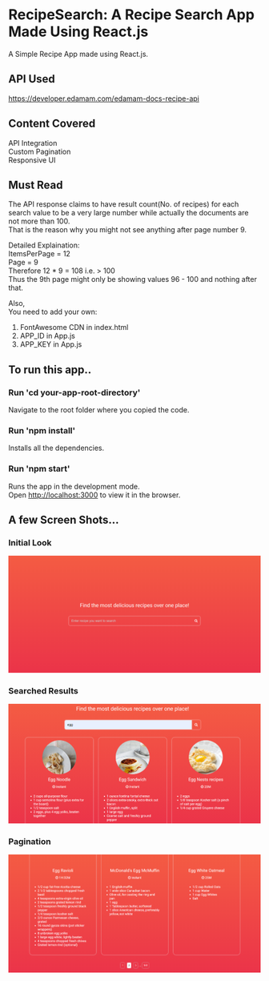 # RecipeSearch: A Recipe Search App Made Using React.js

A Simple Recipe App made using React.js.<br/>

## API Used

https://developer.edamam.com/edamam-docs-recipe-api

## Content Covered

API Integration<br/>
Custom Pagination<br/>
Responsive UI

## Must Read

The API response claims to have result count(No. of recipes) for each search value to be a very large number while actually the documents are not more than 100.<br/>
That is the reason why you might not see anything after page number 9.<br/>

Detailed Explaination:<br/>
ItemsPerPage = 12<br/>
Page = 9<br/>
Therefore 12 * 9  = 108 i.e. > 100<br/>
Thus the 9th page might only be showing values 96 - 100 and nothing after that.<br/>

Also,<br/>
You need to add your own:<br/>
1) FontAwesome CDN in index.html
2) APP_ID in App.js
3) APP_KEY in App.js

## To run this app..

### Run 'cd your-app-root-directory'

Navigate to the root folder where you copied the code.

### Run 'npm install'

Installs all the dependencies.

### Run 'npm start'

Runs the app in the development mode.\
Open [http://localhost:3000](http://localhost:3000) to view it in the browser.



## A few Screen Shots...

### Initial Look

<div align="center">
    <img src="./screenshots/Initial.png" width="800px" />
</div>

### Searched Results

<div align="center">
    <img src="./screenshots/SearchResults.png" width="800px" />
</div>

### Pagination

<div align="center">
    <img src="./screenshots/Pagination.png" width="800px" />
</div>
